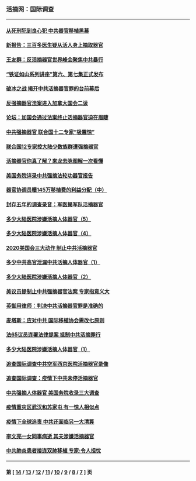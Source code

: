 ### 活摘网：国际调查
---
#### [从死刑犯到良心犯 中共器官移植黑幕](../../pages/nf5947/n13764669.md?06240430) 
#### [新报告：三百多医生疑从活人身上摘取器官](../../pages/nf5947/n13703044.md?06240430) 
#### [王友群：反活摘器官世界峰会聚焦中共暴行](../../pages/nf5947/n13250738.md?06240430) 
#### [“铁证如山系列讲座”第六、第七集正式发布](../../pages/nf5947/n13106287.md?06240430) 
#### [破冰之战 揭开中共活摘器官罪的台前幕后](../../pages/nf5947/n13082457.md?06240430) 
#### [反强摘器官法案进入加拿大国会二读](../../pages/nf5947/n13033450.md?06240430) 
#### [论坛：加国会通过法案终止活摘器官迫在眉睫](../../pages/nf5947/n13029839.md?06240430) 
#### [中共强摘器官 联合国十二专家“极震惊”](../../pages/nf5947/n13024313.md?06240430) 
#### [联合国12专家控大陆少数族群遭强摘器官](../../pages/nf5947/n13023877.md?06240430) 
#### [活摘器官你真了解？来龙去脉图解一次看懂](../../pages/nf5947/n13013820.md?06240430) 
#### [美国务院详录中共强摘法轮功器官报告](../../pages/nf5947/n12944519.md?06240430) 
#### [器官协调员曝145万移植费的利益分配（中）](../../pages/nf5947/n12894547.md?06240430) 
#### [封存五年的调查录音：军医揭军队活摘器官](../../pages/nf5947/n12798692.md?06240430) 
#### [多少大陆医院涉嫌活摘人体器官（5）](../../pages/nf5947/n12768383.md?06240430) 
#### [多少大陆医院涉嫌活摘人体器官（4）](../../pages/nf5947/n12664434.md?06240430) 
#### [2020美国会三大动作 制止中共活摘器官](../../pages/nf5947/n12682004.md?06240430) 
#### [多少中共高官泄漏中共活摘人体器官（1）](../../pages/nf5947/n12671234.md?06240430) 
#### [多少大陆医院涉嫌活摘人体器官（2）](../../pages/nf5947/n12655589.md?06240430) 
#### [美议员提制止中共强摘器官法案 专家指意义大](../../pages/nf5947/n12630561.md?06240430) 
#### [英御用律师：判决中共活摘器官罪是准确的](../../pages/nf5947/n12580740.md?06240430) 
#### [麦塔斯：应对中共 国际移植协会需改七原则](../../pages/nf5947/n12514711.md?06240430) 
#### [法65议员连署法律提案 抵制中共活摘罪行](../../pages/nf5947/n12437047.md?06240430) 
#### [多少大陆医院涉嫌活摘人体器官（1）](../../pages/nf5947/n12414284.md?06240430) 
#### [追查国际调查中共空军西京医院活摘器官录像](../../pages/nf5947/n12348837.md?06240430) 
#### [追查国际调查：疫情下中共未停活摘器官](../../pages/nf5947/n12273415.md?06240430) 
#### [中共强摘人体器官 美国务院收录三大调查](../../pages/nf5947/n12181488.md?06240430) 
#### [疫情重灾区武汉和苏家屯 有一惊人相似点](../../pages/nf5947/n12150824.md?06240430) 
#### [疫情下全球追责 中共还面临另一大清算](../../pages/nf5947/n12070397.md?06240430) 
#### [李文亮一女同事病逝 其夫涉嫌活摘器官](../../pages/nf5947/n11957882.md?06240430) 
#### [中共肺炎患者接连双肺移植 专家:令人担忧](../../pages/nf5947/n11945516.md?06240430) 

---
#### 第 [ [14](./14.md?06240430) / [13](./13.md?06240430) / [12](./12.md?06240430) / [11](./11.md?06240430) / [10](./10.md?06240430) / [9](./9.md?06240430) / [8](./8.md?06240430) / [7](./7.md?06240430) ] 页
